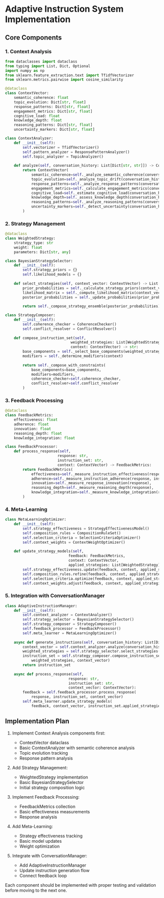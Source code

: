 # Adaptive Instruction System Implementation

## Core Components

### 1. Context Analysis

```python
from dataclasses import dataclass
from typing import List, Dict, Optional
import numpy as np
from sklearn.feature_extraction.text import TfidfVectorizer
from sklearn.metrics.pairwise import cosine_similarity

@dataclass
class ContextVector:
    semantic_coherence: float
    topic_evolution: Dict[str, float]
    response_patterns: Dict[str, float]
    engagement_metrics: Dict[str, float]
    cognitive_load: float
    knowledge_depth: float
    reasoning_patterns: Dict[str, float]
    uncertainty_markers: Dict[str, float]

class ContextAnalyzer:
    def __init__(self):
        self.vectorizer = TfidfVectorizer()
        self.pattern_analyzer = ResponsePatternAnalyzer()
        self.topic_analyzer = TopicAnalyzer()
        
    def analyze(self, conversation_history: List[Dict[str, str]]) -> ContextVector:
        return ContextVector(
            semantic_coherence=self._analyze_semantic_coherence(conversation_history),
            topic_evolution=self._analyze_topic_drift(conversation_history),
            response_patterns=self._analyze_response_patterns(conversation_history),
            engagement_metrics=self._calculate_engagement_metrics(conversation_history),
            cognitive_load=self._estimate_cognitive_load(conversation_history),
            knowledge_depth=self._assess_knowledge_depth(conversation_history),
            reasoning_patterns=self._analyze_reasoning_patterns(conversation_history),
            uncertainty_markers=self._detect_uncertainty(conversation_history)
        )
```

### 2. Strategy Management

```python
@dataclass
class WeightedStrategy:
    strategy_type: str
    weight: float
    parameters: Dict[str, any]

class BayesianStrategySelector:
    def __init__(self):
        self.strategy_priors = {}
        self.likelihood_models = {}
        
    def select_strategies(self, context_vector: ContextVector) -> List[WeightedStrategy]:
        prior_probabilities = self._calculate_strategy_priors(context_vector)
        likelihood_matrix = self._compute_likelihood_matrix(context_vector)
        posterior_probabilities = self._update_probabilities(prior_probabilities, likelihood_matrix)
        
        return self._compose_strategy_ensemble(posterior_probabilities)

class StrategyComposer:
    def __init__(self):
        self.coherence_checker = CoherenceChecker()
        self.conflict_resolver = ConflictResolver()
        
    def compose_instruction_set(self, 
                              weighted_strategies: List[WeightedStrategy],
                              context: ContextVector) -> str:
        base_components = self._select_base_components(weighted_strategies)
        modifiers = self._determine_modifiers(context)
        
        return self._compose_with_constraints(
            base_components=base_components,
            modifiers=modifiers,
            coherence_checker=self.coherence_checker,
            conflict_resolver=self.conflict_resolver
        )
```

### 3. Feedback Processing

```python
@dataclass
class FeedbackMetrics:
    effectiveness: float
    adherence: float
    innovation: float
    reasoning_depth: float
    knowledge_integration: float

class FeedbackProcessor:
    def process_response(self, 
                        response: str,
                        instruction_set: str,
                        context: ContextVector) -> FeedbackMetrics:
        return FeedbackMetrics(
            effectiveness=self._measure_instruction_effectiveness(response),
            adherence=self._measure_instruction_adherence(response, instruction_set),
            innovation=self._measure_response_innovation(response),
            reasoning_depth=self._measure_reasoning_depth(response),
            knowledge_integration=self._measure_knowledge_integration(response)
        )
```

### 4. Meta-Learning

```python
class MetaLearningOptimizer:
    def __init__(self):
        self.strategy_effectiveness = StrategyEffectivenessModel()
        self.composition_rules = CompositionRuleSet()
        self.selection_criteria = SelectionCriteriaOptimizer()
        self.context_weights = ContextWeightOptimizer()
        
    def update_strategy_models(self,
                             feedback: FeedbackMetrics,
                             context: ContextVector,
                             applied_strategies: List[WeightedStrategy]):
        self.strategy_effectiveness.update(feedback, context, applied_strategies)
        self.composition_rules.refine(feedback, context, applied_strategies)
        self.selection_criteria.optimize(feedback, context, applied_strategies)
        self.context_weights.adjust(feedback, context, applied_strategies)
```

### 5. Integration with ConversationManager

```python
class AdaptiveInstructionManager:
    def __init__(self):
        self.context_analyzer = ContextAnalyzer()
        self.strategy_selector = BayesianStrategySelector()
        self.strategy_composer = StrategyComposer()
        self.feedback_processor = FeedbackProcessor()
        self.meta_learner = MetaLearningOptimizer()
        
    async def generate_instructions(self, conversation_history: List[Dict[str, str]]) -> str:
        context_vector = self.context_analyzer.analyze(conversation_history)
        weighted_strategies = self.strategy_selector.select_strategies(context_vector)
        instruction_set = self.strategy_composer.compose_instruction_set(
            weighted_strategies, context_vector)
        return instruction_set
        
    async def process_response(self,
                             response: str,
                             instruction_set: str,
                             context_vector: ContextVector):
        feedback = self.feedback_processor.process_response(
            response, instruction_set, context_vector)
        self.meta_learner.update_strategy_models(
            feedback, context_vector, instruction_set.applied_strategies)
```

## Implementation Plan

1. Implement Context Analysis components first:
   - ContextVector dataclass
   - Basic ContextAnalyzer with semantic coherence analysis
   - Topic evolution tracking
   - Response pattern analysis

2. Add Strategy Management:
   - WeightedStrategy implementation
   - Basic BayesianStrategySelector
   - Initial strategy composition logic

3. Implement Feedback Processing:
   - FeedbackMetrics collection
   - Basic effectiveness measurements
   - Response analysis

4. Add Meta-Learning:
   - Strategy effectiveness tracking
   - Basic model updates
   - Weight optimization

5. Integrate with ConversationManager:
   - Add AdaptiveInstructionManager
   - Update instruction generation flow
   - Connect feedback loop

Each component should be implemented with proper testing and validation before moving to the next one.